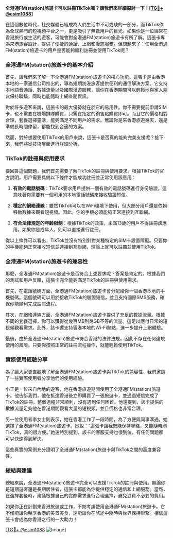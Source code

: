 **全港通FM(station)旅遊卡可以註冊TikTok嗎？讓我們來詳細探討一下！[[TG💪+ @esim1088](https://t.me/s/esim1088)]**

在這個數位時代，社交媒體已經成為人們生活中不可或缺的一部分，而TikTok作為全球熱門的短視頻平台之一，更是吸引了無數用戶的目光。如果你是一位經常在香港旅行或生活的遊客，可能會對全港通FM(station)旅遊卡有所了解。這張卡專為來港旅客設計，提供了便捷的通話、上網和漫遊服務。但問題來了：使用全港通FM(station)旅遊卡的用戶是否能夠順利註冊並使用TikTok呢？

### 全港通FM(station)旅遊卡的基本介紹

首先，讓我們來了解一下全港通FM(station)旅遊卡的核心功能。這張卡是由香港本地的一家通信公司推出的，專為短期訪港旅客提供便利的通信解決方案。它支持本地語音通話、數據流量以及國際漫遊服務，讓你在香港期間可以輕鬆地與家人朋友保持聯繫，同時也能隨時上網查閱資訊。

對於許多遊客來說，這張卡的最大優勢就在於它的易用性。你不需要提前申請SIM卡，也不需要在機場排隊購買，只需在指定的銷售點購買即可。而且它的價格相對合理，套餐選擇靈活，能夠滿足不同用戶的需求。無論你是來香港旅遊幾天，還是準備長時間停留，都能找到合適的方案。

然而，對於想要使用TikTok的用戶來說，這張卡是否真的能夠完美支援呢？接下來，我們將從技術層面進行詳細分析。

### TikTok的註冊與使用要求

要回答這個問題，我們首先需要了解TikTok的註冊與使用要求。根據TikTok的官方說明，用戶需要具備以下條件才能成功註冊並正常使用該應用：

1. **有效的電話號碼**：TikTok要求用戶提供一個有效的電話號碼進行身份驗證。這意味著你需要有一個可用的本地電話號碼來接收驗證短信。
   
2. **穩定的網絡連線**：雖然TikTok可以在WiFi環境下使用，但大部分用戶還是依賴移動數據來觀看短視頻。因此，你的手機必須能夠正常連接到互聯網。

3. **符合法律規定的年齡限制**：根據TikTok的政策，未滿13歲的用戶不得註冊該應用。如果你是成年人，則可以直接進行註冊。

從以上條件可以看出，TikTok並沒有特別針對某種特定的SIM卡設置障礙。只要你的手機能夠正常接收短信並連接到互聯網，理論上就可以註冊並使用TikTok。

### 全港通FM(station)旅遊卡的兼容性

那麼，全港通FM(station)旅遊卡是否符合上述要求呢？答案是肯定的。根據我們的測試和用戶反饋，這張卡完全能夠滿足TikTok的註冊與使用需求。

首先，在電話號碼方面，全港通FM(station)旅遊卡會分配給你一個香港本地的手機號碼。這個號碼可以用於接收TikTok的驗證短信，並且支持國際SMS服務，確保你能順利完成註冊流程。

其次，在網絡連線方面，全港通FM(station)旅遊卡提供了充足的數據流量。根據不同的套餐選擇，你可以獲得從幾百MB到幾GB不等的流量。這足以應付日常的短視頻觀看需求。此外，該卡還支持香港本地的Wi-Fi熱點，進一步提升上網體驗。

最後，由於全港通FM(station)旅遊卡符合香港的法律法規，因此不存在任何違規使用的風險。只要你按照正常的註冊流程操作，就能輕鬆使用TikTok。

### 實際使用經驗分享

為了讓大家更直觀地了解全港通FM(station)旅遊卡與TikTok的兼容性，我們邀請了一些實際使用者分享他們的使用經驗。

小王是一位來自內地的遊客，他在香港旅遊期間使用了全港通FM(station)旅遊卡。他告訴我們，他在抵達香港後立即購買了一張旅遊卡，並通過短信完成了TikTok的註冊。整個過程非常順利，沒有遇到任何困難。他還提到，該卡提供的數據流量足夠他在香港期間觀看大量的短視頻，並且價格也非常合理。

另一位使用者李女士則表示，她在香港工作了一段時間，為了方便與同事溝通，她選擇了全港通FM(station)旅遊卡。她說：“這張卡讓我既能保持聯絡，又能隨時刷TikTok，真的很方便。”她還特別提到，該卡的客服支持也很到位，有任何問題都可以快速得到解決。

這些真實的案例充分證明了全港通FM(station)旅遊卡與TikTok之間的高度兼容性。

### 總結與建議

總結來說，全港通FM(station)旅遊卡完全可以支援TikTok的註冊與使用。無論你是短期遊客還是長期居住者，這張卡都能為你提供穩定的通信和上網服務。當然，在選擇套餐時，建議根據自己的實際需求進行合理選擇，避免浪費不必要的費用。

如果你正在計劃來香港旅遊或工作，不妨考慮使用全港通FM(station)旅遊卡。它不僅能讓你暢享香港的美景美食，還能讓你在旅途中隨時與世界保持聯繫。相信這張卡會成為你香港之行的一大助力！

[[TG💪+ @esim1088](https://t.me/s/esim1088) ![Image](https://i.postimg.cc/4NQfJmqS/Snipaste-2025-05-13-00-14-12.png)]